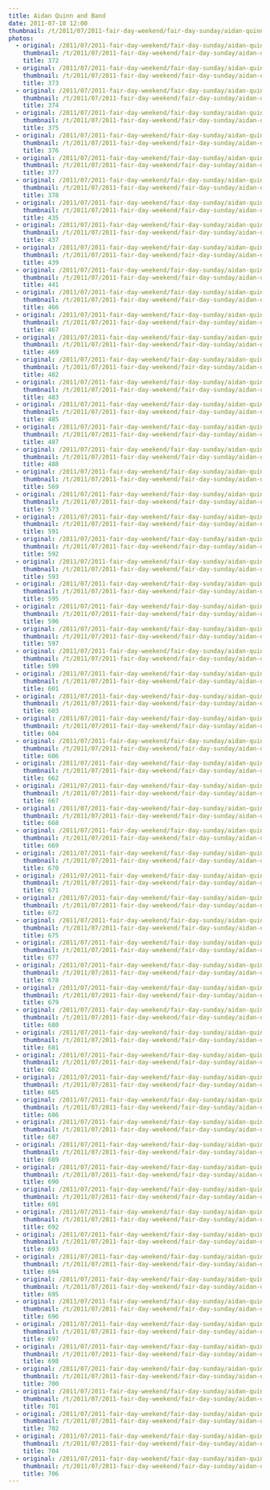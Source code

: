 ```yaml
---
title: Aidan Quinn and Band
date: 2011-07-10 12:00
thumbnail: /t/2011/07/2011-fair-day-weekend/fair-day-sunday/aidan-quinn-and-band/372.jpg
photos:
  - original: /2011/07/2011-fair-day-weekend/fair-day-sunday/aidan-quinn-and-band/372.jpg
    thumbnail: /t/2011/07/2011-fair-day-weekend/fair-day-sunday/aidan-quinn-and-band/372.jpg
    title: 372
  - original: /2011/07/2011-fair-day-weekend/fair-day-sunday/aidan-quinn-and-band/373.jpg
    thumbnail: /t/2011/07/2011-fair-day-weekend/fair-day-sunday/aidan-quinn-and-band/373.jpg
    title: 373
  - original: /2011/07/2011-fair-day-weekend/fair-day-sunday/aidan-quinn-and-band/374.jpg
    thumbnail: /t/2011/07/2011-fair-day-weekend/fair-day-sunday/aidan-quinn-and-band/374.jpg
    title: 374
  - original: /2011/07/2011-fair-day-weekend/fair-day-sunday/aidan-quinn-and-band/375.jpg
    thumbnail: /t/2011/07/2011-fair-day-weekend/fair-day-sunday/aidan-quinn-and-band/375.jpg
    title: 375
  - original: /2011/07/2011-fair-day-weekend/fair-day-sunday/aidan-quinn-and-band/376.jpg
    thumbnail: /t/2011/07/2011-fair-day-weekend/fair-day-sunday/aidan-quinn-and-band/376.jpg
    title: 376
  - original: /2011/07/2011-fair-day-weekend/fair-day-sunday/aidan-quinn-and-band/377.jpg
    thumbnail: /t/2011/07/2011-fair-day-weekend/fair-day-sunday/aidan-quinn-and-band/377.jpg
    title: 377
  - original: /2011/07/2011-fair-day-weekend/fair-day-sunday/aidan-quinn-and-band/378.jpg
    thumbnail: /t/2011/07/2011-fair-day-weekend/fair-day-sunday/aidan-quinn-and-band/378.jpg
    title: 378
  - original: /2011/07/2011-fair-day-weekend/fair-day-sunday/aidan-quinn-and-band/435.jpg
    thumbnail: /t/2011/07/2011-fair-day-weekend/fair-day-sunday/aidan-quinn-and-band/435.jpg
    title: 435
  - original: /2011/07/2011-fair-day-weekend/fair-day-sunday/aidan-quinn-and-band/437.jpg
    thumbnail: /t/2011/07/2011-fair-day-weekend/fair-day-sunday/aidan-quinn-and-band/437.jpg
    title: 437
  - original: /2011/07/2011-fair-day-weekend/fair-day-sunday/aidan-quinn-and-band/439.jpg
    thumbnail: /t/2011/07/2011-fair-day-weekend/fair-day-sunday/aidan-quinn-and-band/439.jpg
    title: 439
  - original: /2011/07/2011-fair-day-weekend/fair-day-sunday/aidan-quinn-and-band/441.jpg
    thumbnail: /t/2011/07/2011-fair-day-weekend/fair-day-sunday/aidan-quinn-and-band/441.jpg
    title: 441
  - original: /2011/07/2011-fair-day-weekend/fair-day-sunday/aidan-quinn-and-band/466.jpg
    thumbnail: /t/2011/07/2011-fair-day-weekend/fair-day-sunday/aidan-quinn-and-band/466.jpg
    title: 466
  - original: /2011/07/2011-fair-day-weekend/fair-day-sunday/aidan-quinn-and-band/467.jpg
    thumbnail: /t/2011/07/2011-fair-day-weekend/fair-day-sunday/aidan-quinn-and-band/467.jpg
    title: 467
  - original: /2011/07/2011-fair-day-weekend/fair-day-sunday/aidan-quinn-and-band/469.jpg
    thumbnail: /t/2011/07/2011-fair-day-weekend/fair-day-sunday/aidan-quinn-and-band/469.jpg
    title: 469
  - original: /2011/07/2011-fair-day-weekend/fair-day-sunday/aidan-quinn-and-band/482.jpg
    thumbnail: /t/2011/07/2011-fair-day-weekend/fair-day-sunday/aidan-quinn-and-band/482.jpg
    title: 482
  - original: /2011/07/2011-fair-day-weekend/fair-day-sunday/aidan-quinn-and-band/483.jpg
    thumbnail: /t/2011/07/2011-fair-day-weekend/fair-day-sunday/aidan-quinn-and-band/483.jpg
    title: 483
  - original: /2011/07/2011-fair-day-weekend/fair-day-sunday/aidan-quinn-and-band/485.jpg
    thumbnail: /t/2011/07/2011-fair-day-weekend/fair-day-sunday/aidan-quinn-and-band/485.jpg
    title: 485
  - original: /2011/07/2011-fair-day-weekend/fair-day-sunday/aidan-quinn-and-band/487.jpg
    thumbnail: /t/2011/07/2011-fair-day-weekend/fair-day-sunday/aidan-quinn-and-band/487.jpg
    title: 487
  - original: /2011/07/2011-fair-day-weekend/fair-day-sunday/aidan-quinn-and-band/488.jpg
    thumbnail: /t/2011/07/2011-fair-day-weekend/fair-day-sunday/aidan-quinn-and-band/488.jpg
    title: 488
  - original: /2011/07/2011-fair-day-weekend/fair-day-sunday/aidan-quinn-and-band/569.jpg
    thumbnail: /t/2011/07/2011-fair-day-weekend/fair-day-sunday/aidan-quinn-and-band/569.jpg
    title: 569
  - original: /2011/07/2011-fair-day-weekend/fair-day-sunday/aidan-quinn-and-band/573.jpg
    thumbnail: /t/2011/07/2011-fair-day-weekend/fair-day-sunday/aidan-quinn-and-band/573.jpg
    title: 573
  - original: /2011/07/2011-fair-day-weekend/fair-day-sunday/aidan-quinn-and-band/591.jpg
    thumbnail: /t/2011/07/2011-fair-day-weekend/fair-day-sunday/aidan-quinn-and-band/591.jpg
    title: 591
  - original: /2011/07/2011-fair-day-weekend/fair-day-sunday/aidan-quinn-and-band/592.jpg
    thumbnail: /t/2011/07/2011-fair-day-weekend/fair-day-sunday/aidan-quinn-and-band/592.jpg
    title: 592
  - original: /2011/07/2011-fair-day-weekend/fair-day-sunday/aidan-quinn-and-band/593.jpg
    thumbnail: /t/2011/07/2011-fair-day-weekend/fair-day-sunday/aidan-quinn-and-band/593.jpg
    title: 593
  - original: /2011/07/2011-fair-day-weekend/fair-day-sunday/aidan-quinn-and-band/595.jpg
    thumbnail: /t/2011/07/2011-fair-day-weekend/fair-day-sunday/aidan-quinn-and-band/595.jpg
    title: 595
  - original: /2011/07/2011-fair-day-weekend/fair-day-sunday/aidan-quinn-and-band/596.jpg
    thumbnail: /t/2011/07/2011-fair-day-weekend/fair-day-sunday/aidan-quinn-and-band/596.jpg
    title: 596
  - original: /2011/07/2011-fair-day-weekend/fair-day-sunday/aidan-quinn-and-band/597.jpg
    thumbnail: /t/2011/07/2011-fair-day-weekend/fair-day-sunday/aidan-quinn-and-band/597.jpg
    title: 597
  - original: /2011/07/2011-fair-day-weekend/fair-day-sunday/aidan-quinn-and-band/599.jpg
    thumbnail: /t/2011/07/2011-fair-day-weekend/fair-day-sunday/aidan-quinn-and-band/599.jpg
    title: 599
  - original: /2011/07/2011-fair-day-weekend/fair-day-sunday/aidan-quinn-and-band/601.jpg
    thumbnail: /t/2011/07/2011-fair-day-weekend/fair-day-sunday/aidan-quinn-and-band/601.jpg
    title: 601
  - original: /2011/07/2011-fair-day-weekend/fair-day-sunday/aidan-quinn-and-band/603.jpg
    thumbnail: /t/2011/07/2011-fair-day-weekend/fair-day-sunday/aidan-quinn-and-band/603.jpg
    title: 603
  - original: /2011/07/2011-fair-day-weekend/fair-day-sunday/aidan-quinn-and-band/604.jpg
    thumbnail: /t/2011/07/2011-fair-day-weekend/fair-day-sunday/aidan-quinn-and-band/604.jpg
    title: 604
  - original: /2011/07/2011-fair-day-weekend/fair-day-sunday/aidan-quinn-and-band/606.jpg
    thumbnail: /t/2011/07/2011-fair-day-weekend/fair-day-sunday/aidan-quinn-and-band/606.jpg
    title: 606
  - original: /2011/07/2011-fair-day-weekend/fair-day-sunday/aidan-quinn-and-band/662.jpg
    thumbnail: /t/2011/07/2011-fair-day-weekend/fair-day-sunday/aidan-quinn-and-band/662.jpg
    title: 662
  - original: /2011/07/2011-fair-day-weekend/fair-day-sunday/aidan-quinn-and-band/667.jpg
    thumbnail: /t/2011/07/2011-fair-day-weekend/fair-day-sunday/aidan-quinn-and-band/667.jpg
    title: 667
  - original: /2011/07/2011-fair-day-weekend/fair-day-sunday/aidan-quinn-and-band/668.jpg
    thumbnail: /t/2011/07/2011-fair-day-weekend/fair-day-sunday/aidan-quinn-and-band/668.jpg
    title: 668
  - original: /2011/07/2011-fair-day-weekend/fair-day-sunday/aidan-quinn-and-band/669.jpg
    thumbnail: /t/2011/07/2011-fair-day-weekend/fair-day-sunday/aidan-quinn-and-band/669.jpg
    title: 669
  - original: /2011/07/2011-fair-day-weekend/fair-day-sunday/aidan-quinn-and-band/670.jpg
    thumbnail: /t/2011/07/2011-fair-day-weekend/fair-day-sunday/aidan-quinn-and-band/670.jpg
    title: 670
  - original: /2011/07/2011-fair-day-weekend/fair-day-sunday/aidan-quinn-and-band/671.jpg
    thumbnail: /t/2011/07/2011-fair-day-weekend/fair-day-sunday/aidan-quinn-and-band/671.jpg
    title: 671
  - original: /2011/07/2011-fair-day-weekend/fair-day-sunday/aidan-quinn-and-band/672.jpg
    thumbnail: /t/2011/07/2011-fair-day-weekend/fair-day-sunday/aidan-quinn-and-band/672.jpg
    title: 672
  - original: /2011/07/2011-fair-day-weekend/fair-day-sunday/aidan-quinn-and-band/675.jpg
    thumbnail: /t/2011/07/2011-fair-day-weekend/fair-day-sunday/aidan-quinn-and-band/675.jpg
    title: 675
  - original: /2011/07/2011-fair-day-weekend/fair-day-sunday/aidan-quinn-and-band/677.jpg
    thumbnail: /t/2011/07/2011-fair-day-weekend/fair-day-sunday/aidan-quinn-and-band/677.jpg
    title: 677
  - original: /2011/07/2011-fair-day-weekend/fair-day-sunday/aidan-quinn-and-band/678.jpg
    thumbnail: /t/2011/07/2011-fair-day-weekend/fair-day-sunday/aidan-quinn-and-band/678.jpg
    title: 678
  - original: /2011/07/2011-fair-day-weekend/fair-day-sunday/aidan-quinn-and-band/679.jpg
    thumbnail: /t/2011/07/2011-fair-day-weekend/fair-day-sunday/aidan-quinn-and-band/679.jpg
    title: 679
  - original: /2011/07/2011-fair-day-weekend/fair-day-sunday/aidan-quinn-and-band/680.jpg
    thumbnail: /t/2011/07/2011-fair-day-weekend/fair-day-sunday/aidan-quinn-and-band/680.jpg
    title: 680
  - original: /2011/07/2011-fair-day-weekend/fair-day-sunday/aidan-quinn-and-band/681.jpg
    thumbnail: /t/2011/07/2011-fair-day-weekend/fair-day-sunday/aidan-quinn-and-band/681.jpg
    title: 681
  - original: /2011/07/2011-fair-day-weekend/fair-day-sunday/aidan-quinn-and-band/682.jpg
    thumbnail: /t/2011/07/2011-fair-day-weekend/fair-day-sunday/aidan-quinn-and-band/682.jpg
    title: 682
  - original: /2011/07/2011-fair-day-weekend/fair-day-sunday/aidan-quinn-and-band/685.jpg
    thumbnail: /t/2011/07/2011-fair-day-weekend/fair-day-sunday/aidan-quinn-and-band/685.jpg
    title: 685
  - original: /2011/07/2011-fair-day-weekend/fair-day-sunday/aidan-quinn-and-band/686.jpg
    thumbnail: /t/2011/07/2011-fair-day-weekend/fair-day-sunday/aidan-quinn-and-band/686.jpg
    title: 686
  - original: /2011/07/2011-fair-day-weekend/fair-day-sunday/aidan-quinn-and-band/687.jpg
    thumbnail: /t/2011/07/2011-fair-day-weekend/fair-day-sunday/aidan-quinn-and-band/687.jpg
    title: 687
  - original: /2011/07/2011-fair-day-weekend/fair-day-sunday/aidan-quinn-and-band/689.jpg
    thumbnail: /t/2011/07/2011-fair-day-weekend/fair-day-sunday/aidan-quinn-and-band/689.jpg
    title: 689
  - original: /2011/07/2011-fair-day-weekend/fair-day-sunday/aidan-quinn-and-band/690.jpg
    thumbnail: /t/2011/07/2011-fair-day-weekend/fair-day-sunday/aidan-quinn-and-band/690.jpg
    title: 690
  - original: /2011/07/2011-fair-day-weekend/fair-day-sunday/aidan-quinn-and-band/691.jpg
    thumbnail: /t/2011/07/2011-fair-day-weekend/fair-day-sunday/aidan-quinn-and-band/691.jpg
    title: 691
  - original: /2011/07/2011-fair-day-weekend/fair-day-sunday/aidan-quinn-and-band/692.jpg
    thumbnail: /t/2011/07/2011-fair-day-weekend/fair-day-sunday/aidan-quinn-and-band/692.jpg
    title: 692
  - original: /2011/07/2011-fair-day-weekend/fair-day-sunday/aidan-quinn-and-band/693.jpg
    thumbnail: /t/2011/07/2011-fair-day-weekend/fair-day-sunday/aidan-quinn-and-band/693.jpg
    title: 693
  - original: /2011/07/2011-fair-day-weekend/fair-day-sunday/aidan-quinn-and-band/694.jpg
    thumbnail: /t/2011/07/2011-fair-day-weekend/fair-day-sunday/aidan-quinn-and-band/694.jpg
    title: 694
  - original: /2011/07/2011-fair-day-weekend/fair-day-sunday/aidan-quinn-and-band/695.jpg
    thumbnail: /t/2011/07/2011-fair-day-weekend/fair-day-sunday/aidan-quinn-and-band/695.jpg
    title: 695
  - original: /2011/07/2011-fair-day-weekend/fair-day-sunday/aidan-quinn-and-band/696.jpg
    thumbnail: /t/2011/07/2011-fair-day-weekend/fair-day-sunday/aidan-quinn-and-band/696.jpg
    title: 696
  - original: /2011/07/2011-fair-day-weekend/fair-day-sunday/aidan-quinn-and-band/697.jpg
    thumbnail: /t/2011/07/2011-fair-day-weekend/fair-day-sunday/aidan-quinn-and-band/697.jpg
    title: 697
  - original: /2011/07/2011-fair-day-weekend/fair-day-sunday/aidan-quinn-and-band/698.jpg
    thumbnail: /t/2011/07/2011-fair-day-weekend/fair-day-sunday/aidan-quinn-and-band/698.jpg
    title: 698
  - original: /2011/07/2011-fair-day-weekend/fair-day-sunday/aidan-quinn-and-band/700.jpg
    thumbnail: /t/2011/07/2011-fair-day-weekend/fair-day-sunday/aidan-quinn-and-band/700.jpg
    title: 700
  - original: /2011/07/2011-fair-day-weekend/fair-day-sunday/aidan-quinn-and-band/701.jpg
    thumbnail: /t/2011/07/2011-fair-day-weekend/fair-day-sunday/aidan-quinn-and-band/701.jpg
    title: 701
  - original: /2011/07/2011-fair-day-weekend/fair-day-sunday/aidan-quinn-and-band/702.jpg
    thumbnail: /t/2011/07/2011-fair-day-weekend/fair-day-sunday/aidan-quinn-and-band/702.jpg
    title: 702
  - original: /2011/07/2011-fair-day-weekend/fair-day-sunday/aidan-quinn-and-band/704.jpg
    thumbnail: /t/2011/07/2011-fair-day-weekend/fair-day-sunday/aidan-quinn-and-band/704.jpg
    title: 704
  - original: /2011/07/2011-fair-day-weekend/fair-day-sunday/aidan-quinn-and-band/706.jpg
    thumbnail: /t/2011/07/2011-fair-day-weekend/fair-day-sunday/aidan-quinn-and-band/706.jpg
    title: 706
---
```

